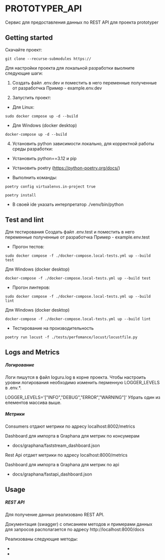 # PROTOTYPER_API

Сервис для предоставления данных по REST API для проекта prototyper

## Getting started

Скачайте проект:

```
git clone --recurse-submodules https://
```

Для настройки проекта для локальной разработки выолните следующие шаги:

1. Создать файл .env.dev и поместить в него переменные полученныe от разработчка
   Пример - example.env.dev

2. Запустить проект:

- Для Linux:

```
sudo docker compose up -d --build

```

- Для Windows (docker desktop)

```
docker-compose up -d --build

```

4. Установить python зависимости локально, для корректной работы среды разработки:

- Установить python==3.12 и pip
- Установить poetry (https://python-poetry.org/docs/)

- Выполнить команды:

```
poetry config virtualenvs.in-project true

poetry install

```

- В своей ide указать интерпретатор ./venv/bin/python

## Test and lint

Для тестирования Создать файл .env.test и поместить в него переменные полученныe от разработчка
Пример - example.env.test

- Прогон тестов:

```
sudo docker compose -f ./docker-compose.local-tests.yml up --build test

```

Для Windows (docker desktop)

```
docker-compose -f ./docker-compose.local-tests.yml up --build test

```

- Прогон линтеров:

```
sudo docker compose -f ./docker-compose.local-tests.yml up --build lint

```

Для Windows (docker desktop)

```
docker-compose -f ./docker-compose.local-tests.yml up --build lint

```

- Тестирование на производительность

```
poetry run locust -f ./tests/perfomance/locust/locustfile.py

```

## Logs and Metrics

##### Логирование

Логи пишутся в файл loguru.log в корне проекта.
Чтобы настроить уровни логирования необходимо изменить
перменную LOGGER_LEVELS в .env.\*.

LOGGER_LEVELS='["INFO","DEBUG","ERROR","WARNING"]'
Убрать один из елементов массива выше.

##### Метрики

Consumers отдают метрики по адресу localhost:8002/metrics

Dashboard для импорта в Graphana для метрик по консумерам

- docs/graphana/faststream_dashboard.json

Rest Api отдает метрики по адресу localhost:8000/metrics

Dashboard для импорта в Graphana для метрик по api

- docs/graphana/fastapi_dashboard.json

## Usage

##### REST API

Для получение данных реализовано REST API.

Документация (swagger) c описанием методов и примерами данных для запросов
располагается по адресу http://localhost:8000/docs

Реализованы следующие методы:

-
-
